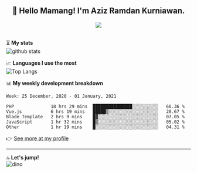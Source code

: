 <h2 align="center">👋 Hello Mamang! I'm Aziz Ramdan Kurniawan.</h2>  
<p align="center">
  <img src="https://komarev.com/ghpvc/?username=azizramdan"> <br><br>
</p>
    
⏳ **My stats**  
![github stats](https://github-readme-stats.vercel.app/api?username=azizramdan&show_icons=true&count_private=true&title_color=000&hide_border=true&hide_title=true)  

📈 **Languages I use the most**  
![Top Langs](https://github-readme-stats.vercel.app/api/top-langs/?username=azizramdan&layout=compact&langs_count=6&hide=tsql&hide_border=true&hide_title=true&exclude_repo=Futsal-Go,Futsal-Go-Admin,Sistem-Informasi-Sensus-Harian-Rawat-Inap)  

📊 **My weekly development breakdown**
<!--START_SECTION:waka-->
```text
Week: 25 December, 2020 - 01 January, 2021

PHP              18 hrs 29 mins  ███████████████░░░░░░░░░░   60.36 % 
Vue.js           6 hrs 19 mins   █████▒░░░░░░░░░░░░░░░░░░░   20.67 % 
Blade Template   2 hrs 9 mins    █▓░░░░░░░░░░░░░░░░░░░░░░░   07.05 % 
JavaScript       1 hr 32 mins    █▒░░░░░░░░░░░░░░░░░░░░░░░   05.02 % 
Other            1 hr 19 mins    █░░░░░░░░░░░░░░░░░░░░░░░░   04.31 % 
```
<!--END_SECTION:waka-->
👉 [See more at my profile](https://wakatime.com/@azizramdan)
***
🔝 **Let's jump!**  
![dino](https://raw.githubusercontent.com/azizramdan/azizramdan/master/dino.gif)  
